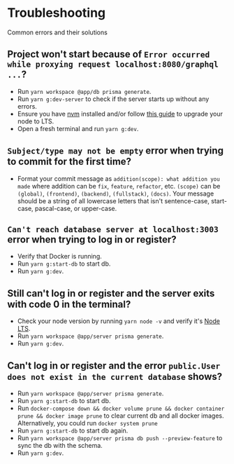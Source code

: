# Troubleshooting

Common errors and their solutions

## Project won't start because of `Error occurred while proxying request localhost:8080/graphql ...`?

-   Run `yarn workspace @app/db prisma generate`.
-   Run `yarn g:dev-server` to check if the server starts up without any errors.
-   Ensure you have [nvm](https://github.com/nvm-sh/nvm) installed and/or follow [this guide](https://stackoverflow.com/questions/11284634/upgrade-node-js-to-the-latest-version-on-mac-os) to upgrade your node to LTS.
-   Open a fresh terminal and run `yarn g:dev`.

## `Subject/type may not be empty` error when trying to commit for the first time?

-   Format your commit message as `addition(scope): what addition you made` where addition can be `fix`, `feature`, `refactor`, etc. `(scope)` can be `(global)`, `(frontend)`, `(backend)`, `(fullstack)`, `(docs)`. Your message should be a string of all lowercase letters that isn't sentence-case, start-case, pascal-case, or upper-case.

## `Can't reach database server at localhost:3003` error when trying to log in or register?

-   Verify that Docker is running.
-   Run `yarn g:start-db` to start db.
-   Run `yarn g:dev`.

## Still can't log in or register and the server exits with code 0 in the terminal?

-   Check your node version by running `yarn node -v` and verify it's [Node LTS](https://nodejs.org/en/about/releases/).
-   Run `yarn workspace @app/server prisma generate`.
-   Run `yarn g:dev`.

## Can't log in or register and the error `public.User does not exist in the current database` shows?

-   Run `yarn workspace @app/server prisma generate`.
-   Run `yarn g:start-db` to start db.
-   Run `docker-compose down && docker volume prune && docker container prune && docker image prune` to clear current db and all docker images. Alternatively, you could run `docker system prune`
-   Run `yarn g:start-db` to start db again.
-   Run `yarn workspace @app/server prisma db push --preview-feature` to sync the db with the schema.
-   Run `yarn g:dev`.
